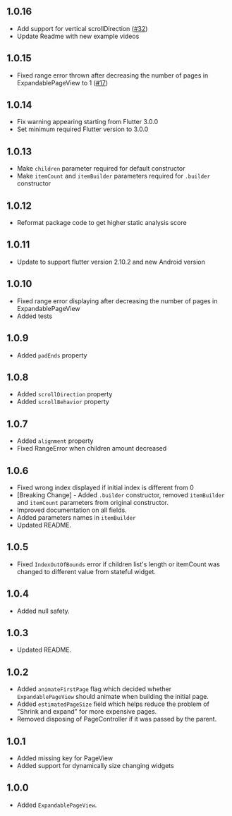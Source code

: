 ## 1.0.16

* Add support for vertical scrollDirection ([#32](https://github.com/Limbou/expandable_page_view/issues/32))
* Update Readme with new example videos

## 1.0.15

* Fixed range error thrown after decreasing the number of pages in ExpandablePageView to 1 ([#17](https://github.com/Limbou/expandable_page_view/issues/17))

## 1.0.14

* Fix warning appearing starting from Flutter 3.0.0
* Set minimum required Flutter version to 3.0.0

## 1.0.13

* Make `children` parameter required for default constructor
* Make `itemCount` and `itemBuilder` parameters required for `.builder` constructor

## 1.0.12

* Reformat package code to get higher static analysis score

## 1.0.11

* Update to support flutter version 2.10.2 and new Android version

## 1.0.10

* Fixed range error displaying after decreasing the number of pages in ExpandablePageView
* Added tests

## 1.0.9

* Added `padEnds` property

## 1.0.8

* Added `scrollDirection` property
* Added `scrollBehavior` property

## 1.0.7

* Added `alignment` property
* Fixed RangeError when children amount decreased

## 1.0.6

* Fixed wrong index displayed if initial index is different from 0
* [Breaking Change] - Added `.builder` constructor, removed `itemBuilder` and `itemCount` parameters from original constructor.
* Improved documentation on all fields.
* Added parameters names in `itemBuilder`  
* Updated README.

## 1.0.5

* Fixed `IndexOutOfBounds` error if children list's length or itemCount was changed to different value from stateful widget.

## 1.0.4

* Added null safety.

## 1.0.3

* Updated README.

## 1.0.2

* Added `animateFirstPage` flag which decided whether `ExpandablePageView` should animate when building the initial page.
* Added `estimatedPageSize` field which helps reduce the problem of "Shrink and expand" for more expensive pages.
* Removed disposing of PageController if it was passed by the parent.

## 1.0.1

* Added missing key for PageView
* Added support for dynamically size changing widgets

## 1.0.0

* Added `ExpandablePageView`.
